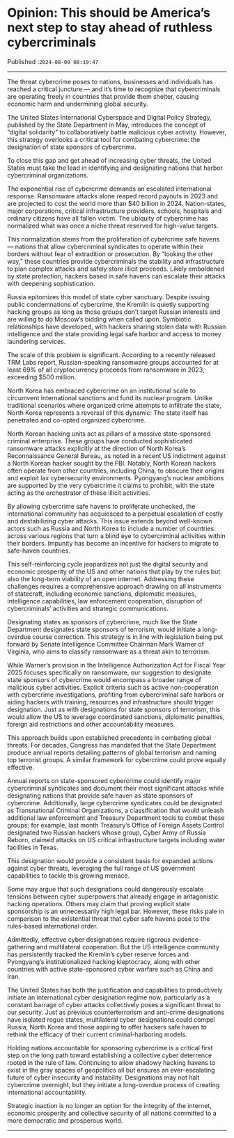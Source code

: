 # Opinion: This should be America’s next step to stay ahead of ruthless cybercriminals

Published :`2024-08-09 08:19:47`

---

The threat cybercrime poses to nations, businesses and individuals has reached a critical juncture — and it’s time to recognize that cybercriminals are operating freely in countries that provide them shelter, causing economic harm and undermining global security.

The United States International Cyberspace and Digital Policy Strategy, published by the State Department in May, introduces the concept of “digital solidarity” to collaboratively battle malicious cyber activity. However, this strategy overlooks a critical tool for combating cybercrime: the designation of state sponsors of cybercrime.

To close this gap and get ahead of increasing cyber threats, the United States must take the lead in identifying and designating nations that harbor cybercriminal organizations.

The exponential rise of cybercrime demands an escalated international response. Ransomware attacks alone reaped record payouts in 2023 and are projected to cost the world more than $40 billion in 2024. Nation-states, major corporations, critical infrastructure providers, schools, hospitals and ordinary citizens have all fallen victim. The ubiquity of cybercrime has normalized what was once a niche threat reserved for high-value targets.

This normalization stems from the proliferation of cybercrime safe havens — nations that allow cybercriminal syndicates to operate within their borders without fear of extradition or prosecution. By “looking the other way,” these countries provide cybercriminals the stability and infrastructure to plan complex attacks and safely store illicit proceeds. Likely emboldened by state protection, hackers based in safe havens can escalate their attacks with deepening sophistication.

Russia epitomizes this model of state cyber sanctuary. Despite issuing public condemnations of cybercrime, the Kremlin is quietly supporting hacking groups as long as those groups don’t target Russian interests and are willing to do Moscow’s bidding when called upon. Symbiotic relationships have developed, with hackers sharing stolen data with Russian intelligence and the state providing legal safe harbor and access to money laundering services.

The scale of this problem is significant. According to a recently released TRM Labs report, Russian-speaking ransomware groups accounted for at least 69% of all cryptocurrency proceeds from ransomware in 2023, exceeding $500 million.

North Korea has embraced cybercrime on an institutional scale to circumvent international sanctions and fund its nuclear program. Unlike traditional scenarios where organized crime attempts to infiltrate the state, North Korea represents a reversal of this dynamic: The state itself has penetrated and co-opted organized cybercrime.

North Korean hacking units act as pillars of a massive state-sponsored criminal enterprise. These groups have conducted sophisticated ransomware attacks explicitly at the direction of North Korea’s Reconnaissance General Bureau, as noted in a recent US indictment against a North Korean hacker sought by the FBI. Notably, North Korean hackers often operate from other countries, including China, to obscure their origins and exploit lax cybersecurity environments. Pyongyang’s nuclear ambitions are supported by the very cybercrime it claims to prohibit, with the state acting as the orchestrator of these illicit activities.

By allowing cybercrime safe havens to proliferate unchecked, the international community has acquiesced to a perpetual escalation of costly and destabilizing cyber attacks. This issue extends beyond well-known actors such as Russia and North Korea to include a number of countries across various regions that turn a blind eye to cybercriminal activities within their borders. Impunity has become an incentive for hackers to migrate to safe-haven countries.

This self-reinforcing cycle jeopardizes not just the digital security and economic prosperity of the US and other nations that play by the rules but also the long-term viability of an open internet. Addressing these challenges requires a comprehensive approach drawing on all instruments of statecraft, including economic sanctions, diplomatic measures, intelligence capabilities, law enforcement cooperation, disruption of cybercriminals’ activities and strategic communications.

Designating states as sponsors of cybercrime, much like the State Department designates state sponsors of terrorism, would initiate a long-overdue course correction. This strategy is in line with legislation being put forward by Senate Intelligence Committee Chairman Mark Warner of Virginia, who aims to classify ransomware as a threat akin to terrorism.

While Warner’s provision in the Intelligence Authorization Act for Fiscal Year 2025 focuses specifically on ransomware, our suggestion to designate state sponsors of cybercrime would encompass a broader range of malicious cyber activities. Explicit criteria such as active non-cooperation with cybercrime investigations, profiting from cybercriminal safe harbors or aiding hackers with training, resources and infrastructure should trigger designation. Just as with designations for state sponsors of terrorism, this would allow the US to leverage coordinated sanctions, diplomatic penalties, foreign aid restrictions and other accountability measures.

This approach builds upon established precedents in combating global threats. For decades, Congress has mandated that the State Department produce annual reports detailing patterns of global terrorism and naming top terrorist groups. A similar framework for cybercrime could prove equally effective.

Annual reports on state-sponsored cybercrime could identify major cybercriminal syndicates and document their most significant attacks while designating nations that provide safe haven as state sponsors of cybercrime. Additionally, large cybercrime syndicates could be designated as Transnational Criminal Organizations, a classification that would unleash additional law enforcement and Treasury Department tools to combat these groups; for example, last month Treasury’s Office of Foreign Assets Control designated two Russian hackers whose group, Cyber Army of Russia Reborn, claimed attacks on US critical infrastructure targets including water facilities in Texas.

This designation would provide a consistent basis for expanded actions against cyber threats, leveraging the full range of US government capabilities to tackle this growing menace.

Some may argue that such designations could dangerously escalate tensions between cyber superpowers that already engage in antagonistic hacking operations. Others may claim that proving explicit state sponsorship is an unnecessarily high legal bar. However, these risks pale in comparison to the existential threat that cyber safe havens pose to the rules-based international order.

Admittedly, effective cyber designations require rigorous evidence-gathering and multilateral cooperation. But the US intelligence community has persistently tracked the Kremlin’s cyber reserve forces and Pyongyang’s institutionalized hacking kleptocracy, along with other countries with active state-sponsored cyber warfare such as China and Iran.

The United States has both the justification and capabilities to productively initiate an international cyber designation regime now, particularly as a constant barrage of cyber attacks collectively poses a significant threat to our security. Just as previous counterterrorism and anti-crime designations have isolated rogue states, multilateral cyber designations could compel Russia, North Korea and those aspiring to offer hackers safe haven to rethink the efficacy of their current criminal-harboring models.

Holding nations accountable for sponsoring cybercrime is a critical first step on the long path toward establishing a collective cyber deterrence rooted in the rule of law. Continuing to allow shadowy hacking havens to exist in the gray spaces of geopolitics all but ensures an ever-escalating future of cyber insecurity and instability. Designations may not halt cybercrime overnight, but they initiate a long-overdue process of creating international accountability.

Strategic inaction is no longer an option for the integrity of the internet, economic prosperity and collective security of all nations committed to a more democratic and prosperous world.

---

